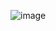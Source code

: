 ![image](https://user-images.githubusercontent.com/16078263/236823561-e97e41b5-b171-4043-8a97-e8ec6e75d01d.png)
